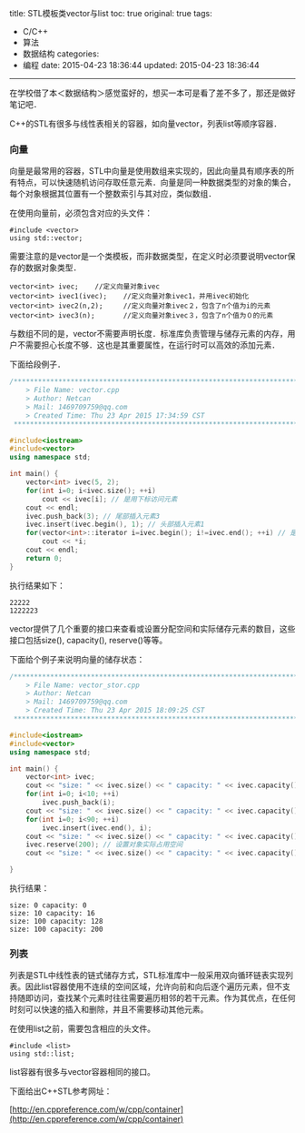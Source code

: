 title: STL模板类vector与list
toc: true
original: true
tags:
  - C/C++
  - 算法
  - 数据结构
categories:
  - 编程
date: 2015-04-23 18:36:44
updated: 2015-04-23 18:36:44
---

在学校借了本＜数据结构＞感觉蛮好的，想买一本可是看了差不多了，那还是做好笔记吧．

C++的STL有很多与线性表相关的容器，如向量vector，列表list等顺序容器．

### 向量

向量是最常用的容器，STL中向量是使用数组来实现的，因此向量具有顺序表的所有特点，可以快速随机访问存取任意元素．向量是同一种数据类型的对象的集合，每个对象根据其位置有一个整数索引与其对应，类似数组．

在使用向量前，必须包含对应的头文件：

	#include <vector>
	using std::vector;
需要注意的是vector是一个类模板，而非数据类型，在定义时必须要说明vector保存的数据对象类型．
<!-- more -->

	vector<int> ivec;    //定义向量对象ivec
	vector<int> ivec1(ivec);    //定义向量对象ivec1，并用ivec初始化
	vector<int> ivec2(n,2);     //定义向量对象ivec２，包含了n个值为i的元素
	vector<int> ivec3(n);       //定义向量对象ivec３，包含了n个值为０的元素
与数组不同的是，vector不需要声明长度．标准库负责管理与储存元素的内存，用户不需要担心长度不够．这也是其重要属性，在运行时可以高效的添加元素．

下面给段例子．

```cpp
/*************************************************************************
    > File Name: vector.cpp
    > Author: Netcan
    > Mail: 1469709759@qq.com
    > Created Time: Thu 23 Apr 2015 17:34:59 CST
 ************************************************************************/

#include<iostream>
#include<vector>
using namespace std;

int main() {
    vector<int> ivec(5, 2);
    for(int i=0; i<ivec.size(); ++i)
        cout << ivec[i]; // 是用下标访问元素
    cout << endl;
    ivec.push_back(3); // 尾部插入元素3
    ivec.insert(ivec.begin(), 1); // 头部插入元素1
    for(vector<int>::iterator i=ivec.begin(); i!=ivec.end(); ++i) // 是用迭代器访问
        cout << *i;
    cout << endl;
    return 0;
}
```
执行结果如下：

	22222
	1222223
vector提供了几个重要的接口来查看或设置分配空间和实际储存元素的数目，这些接口包括size(), capacity(), reserve()等等。

下面给个例子来说明向量的储存状态：

```cpp
/*************************************************************************
    > File Name: vector_stor.cpp
    > Author: Netcan
    > Mail: 1469709759@qq.com
    > Created Time: Thu 23 Apr 2015 18:09:25 CST
 ************************************************************************/

#include<iostream>
#include<vector>
using namespace std;

int main() {
    vector<int> ivec;
    cout << "size: " << ivec.size() << " capacity: " << ivec.capacity() << endl;
    for(int i=0; i<10; ++i)
        ivec.push_back(i);
    cout << "size: " << ivec.size() << " capacity: " << ivec.capacity() << endl;
    for(int i=0; i<90; ++i)
        ivec.insert(ivec.end(), i);
    cout << "size: " << ivec.size() << " capacity: " << ivec.capacity() << endl;
    ivec.reserve(200); // 设置对象实际占用空间
    cout << "size: " << ivec.size() << " capacity: " << ivec.capacity() << endl;

}
```

执行结果：

	size: 0 capacity: 0
	size: 10 capacity: 16
	size: 100 capacity: 128
	size: 100 capacity: 200
### 列表

列表是STL中线性表的链式储存方式，STL标准库中一般采用双向循环链表实现列表。因此list容器使用不连续的空间区域，允许向前和向后逐个遍历元素，但不支持随即访问，查找某个元素时往往需要遍历相邻的若干元素。作为其优点，在任何时刻可以快速的插入和删除，并且不需要移动其他元素。

在使用list之前，需要包含相应的头文件。

	#include <list>
	using std::list;
list容器有很多与vector容器相同的接口。

下面给出C++STL参考网址：

[http://en.cppreference.com/w/cpp/container](http://en.cppreference.com/w/cpp/container)
